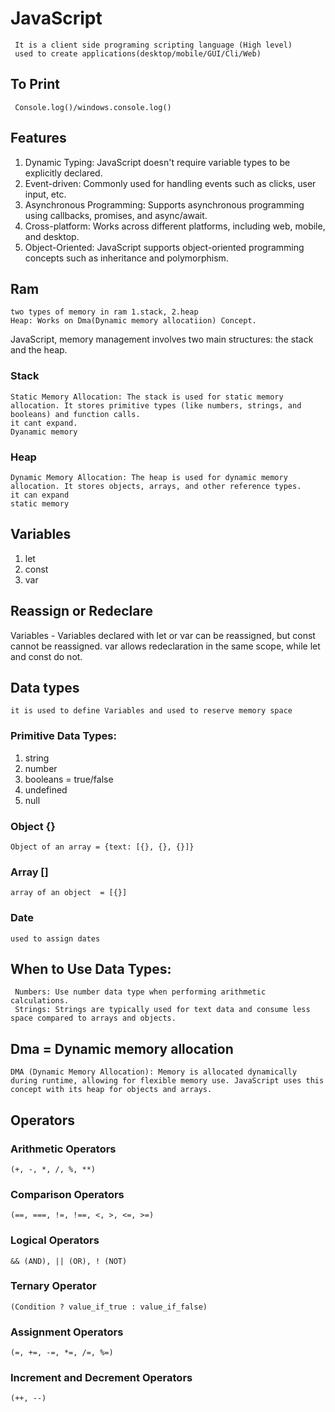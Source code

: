 # JavaScript 
     It is a client side programing scripting language (High level)
     used to create applications(desktop/mobile/GUI/Cli/Web)

## To Print 
     Console.log()/windows.console.log()

## Features
1. Dynamic Typing: JavaScript doesn't require variable types to be explicitly declared.
2. Event-driven: Commonly used for handling events such as clicks, user input, etc.
3. Asynchronous Programming: Supports asynchronous programming using callbacks, promises, and async/await.
4. Cross-platform: Works across different platforms, including web, mobile, and desktop.
5. Object-Oriented: JavaScript supports object-oriented programming concepts such as inheritance and polymorphism.


## Ram 
    two types of memory in ram 1.stack, 2.heap
    Heap: Works on Dma(Dynamic memory allocatiion) Concept.
JavaScript, memory management involves two main structures: the stack and the heap.
### Stack
    Static Memory Allocation: The stack is used for static memory allocation. It stores primitive types (like numbers, strings, and booleans) and function calls.
    it cant expand.
    Dyanamic memory
### Heap
    Dynamic Memory Allocation: The heap is used for dynamic memory allocation. It stores objects, arrays, and other reference types.
    it can expand
    static memory

## Variables
1. let
2. const
3. var

## Reassign or Redeclare
Variables - Variables declared with let or var can be reassigned, but const cannot be reassigned.
    var allows redeclaration in the same scope, while let and const do not.


## Data types
    it is used to define Variables and used to reserve memory space
### Primitive Data Types:
1. string
2. number
3. booleans = true/false
4. undefined 
5. null

### Object {}
    Object of an array = {text: [{}, {}, {}]}
### Array []
    array of an object  = [{}]
### Date 
    used to assign dates

## When to Use Data Types:
     Numbers: Use number data type when performing arithmetic calculations.
     Strings: Strings are typically used for text data and consume less space compared to arrays and objects.


## Dma = Dynamic memory allocation
    DMA (Dynamic Memory Allocation): Memory is allocated dynamically during runtime, allowing for flexible memory use. JavaScript uses this concept with its heap for objects and arrays.

## Operators 

### Arithmetic Operators 
`(+, -, *, /, %, **)`

### Comparison Operators 
`(==, ===, !=, !==, <, >, <=, >=)`

### Logical Operators 
`&& (AND), || (OR), ! (NOT)`

### Ternary Operator 
`(Condition ? value_if_true : value_if_false)`

### Assignment Operators 
`(=, +=, -=, *=, /=, %=)`

### Increment and Decrement Operators 
`(++, --)`
